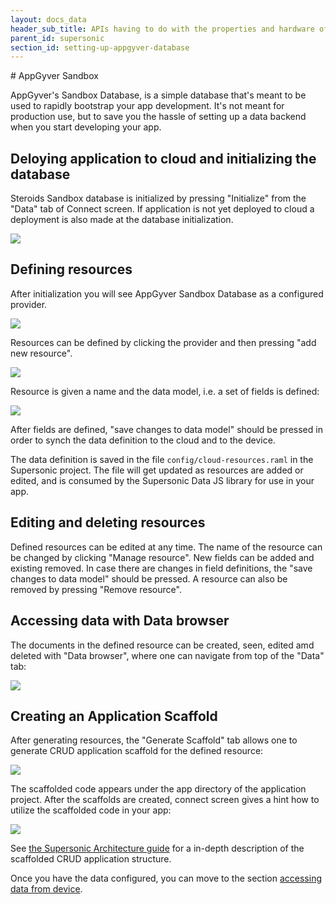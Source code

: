 ```yaml
---
layout: docs_data
header_sub_title: APIs having to do with the properties and hardware of your mobile device.
parent_id: supersonic
section_id: setting-up-appgyver-database
---
```

<section class="docs-section" id="data-providers">
# AppGyver Sandbox

AppGyver's Sandbox Database, is a simple database that's meant to be used to rapidly bootstrap your app development. It's not meant for production use, but to save you the hassle of setting up a data backend when you start developing your app.

## Deloying application to cloud and initializing the database

Steroids Sandbox database is initialized by pressing "Initialize"
from the "Data" tab of Connect screen. If application is not yet deployed to cloud a deployment is also made at the database initialization.

<img class="tutorial-image" src="/img/guides/data_init.png">

## Defining resources

After initialization you will see AppGyver Sandbox Database as a configured provider.

<img class="tutorial-image" src="/img/guides/data_providers.png">

Resources can be defined by clicking the provider and then pressing "add new resource".

<img class="tutorial-image" src="/img/guides/data_provider.png">

Resource is given a name and the data model, i.e. a set of fields is defined:

<img class="tutorial-image" src="/img/guides/data_fields.png">

After fields are defined, "save changes to data model" should be pressed in order to synch the data definition to the cloud and to the device.

The data definition is saved in the file `config/cloud-resources.raml` in the Supersonic project. The file will get updated as resources are added or edited, and is consumed by the Supersonic Data JS library for use in your app.

## Editing and deleting resources

Defined resources can be edited at any time. The name of the resource can be changed by clicking "Manage resource". New fields can be added and existing removed. In case there are changes in field definitions, the "save changes to data model" should be pressed. A resource can also be removed by pressing "Remove resource".

## Accessing data with Data browser

The documents in the defined resource can be created, seen, edited amd deleted with "Data browser", where one can navigate from top of the "Data" tab:

<img class="tutorial-image" src="/img/guides/data_browser.png">

## Creating an Application Scaffold

After generating resources, the "Generate Scaffold" tab allows one to generate CRUD application scaffold for the defined resource:

<img class="tutorial-image" src="/img/guides/data_scaffold.png">

The scaffolded code appears under the app directory of the application project. After the scaffolds are created, connect screen gives a hint how to utilize the scaffolded code in your app:

<img class="tutorial-image" src="/img/guides/data_scaffolded.png">

See [the Supersonic Architecture guide](http://localhost:4000/supersonic/guides/architecture/architecture/) for a in-depth description of the scaffolded CRUD application structure.

Once you have the data configured, you can move to the section [accessing data from device](/supersonic/guides/data/accessing-data-from-device/).

</section>